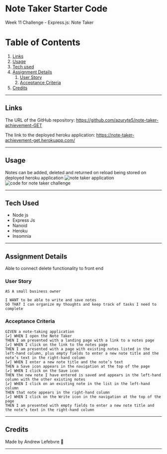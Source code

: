 # Note Taker Starter Code

Week 11 Challenge  - Express.js: Note Taker
# Table of Contents
1. [Links](#links)
1. [Usage](#usage)
1. [Tech used](#tech-used)
1. [Assignment Details](#assignment-details)
    1. [User Story](#user-story)
    1. [Acceptance Criteria](#acceptance-criteria)
1. [Credits](#credits)
----
## Links
The URL of the GitHub repository: https://github.com/azuryte5/note-taker-achievement-GET

The link to the deployed heroku application: https://note-taker-achievement-get.herokuapp.com/

-----
## Usage
Notes can be added, deleted and returned on reload being stored on deployed heroku application
![note taker application](https://user-images.githubusercontent.com/85147307/139871138-f81f589d-9e4c-40a6-b445-8780952cbe6b.png)
![code for note taker challenge](https://user-images.githubusercontent.com/85147307/139871126-1716a1ab-cfee-470e-a692-bfb4928cf097.png)

-----
## Tech Used 

- Node js
- Express Js
- Nanoid
- Heroku
- Insomnia 

-----
## Assignment Details

Able to connect delete functionality to front end

### User Story

```
AS A small business owner

I WANT to be able to write and save notes
SO THAT I can organize my thoughts and keep track of tasks I need to complete

```

### Acceptance Criteria

```
GIVEN a note-taking application
[✔️] WHEN I open the Note Taker
THEN I am presented with a landing page with a link to a notes page
[✔️] WHEN I click on the link to the notes page
THEN I am presented with a page with existing notes listed in the left-hand column, plus empty fields to enter a new note title and the note’s text in the right-hand column
[✔️] WHEN I enter a new note title and the note’s text
THEN a Save icon appears in the navigation at the top of the page
[✔️] WHEN I click on the Save icon
THEN the new note I have entered is saved and appears in the left-hand column with the other existing notes
[✔️] WHEN I click on an existing note in the list in the left-hand column
THEN that note appears in the right-hand column
[✔️] WHEN I click on the Write icon in the navigation at the top of the page
THEN I am presented with empty fields to enter a new note title and the note’s text in the right-hand column
```
----
## Credits
Made by Andrew Lefebvre 📓

-----



